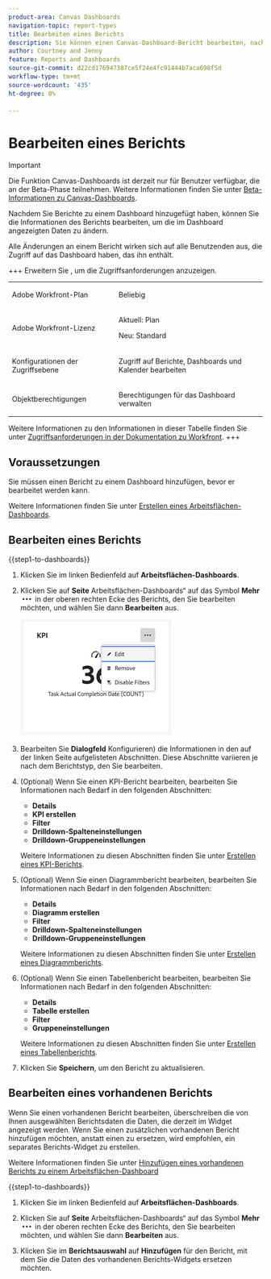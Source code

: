 ```yaml
---
product-area: Canvas Dashboards
navigation-topic: report-types
title: Bearbeiten eines Berichts
description: Sie können einen Canvas-Dashboard-Bericht bearbeiten, nachdem er erstellt wurde.
author: Courtney and Jenny
feature: Reports and Dashboards
source-git-commit: d22cd176947387ce5f24e4fc91444b7aca698f5d
workflow-type: tm+mt
source-wordcount: '435'
ht-degree: 0%

---
```


# Bearbeiten eines Berichts

>[!IMPORTANT]
>
>Die Funktion Canvas-Dashboards ist derzeit nur für Benutzer verfügbar, die an der Beta-Phase teilnehmen. Weitere Informationen finden Sie unter [Beta-Informationen zu Canvas-Dashboards](/help/quicksilver/product-announcements/betas/canvas-dashboards-beta/canvas-dashboards-beta-information.md).

Nachdem Sie Berichte zu einem Dashboard hinzugefügt haben, können Sie die Informationen des Berichts bearbeiten, um die im Dashboard angezeigten Daten zu ändern.

Alle Änderungen an einem Bericht wirken sich auf alle Benutzenden aus, die Zugriff auf das Dashboard haben, das ihn enthält.


+++ Erweitern Sie , um die Zugriffsanforderungen anzuzeigen.

<table style="table-layout:auto"> 
<col> 
</col> 
<col> 
</col> 
<tbody> 
<tr> 
   <td role="rowheader"><p>Adobe Workfront-Plan</p></td> 
   <td> 
<p>Beliebig </p> 
   </td> 
<tr> 
 <tr> 
   <td role="rowheader"><p>Adobe Workfront-Lizenz</p></td> 
   <td> 
<p>Aktuell: Plan </p> 
<p>Neu: Standard</p> 
   </td> 
   </tr> 
  </tr> 
  <tr> 
   <td role="rowheader"><p>Konfigurationen der Zugriffsebene</p></td> 
   <td><p>Zugriff auf Berichte, Dashboards und Kalender bearbeiten</p>
  </td> 
  </tr>  
        <tr> 
   <td role="rowheader"><p>Objektberechtigungen</p></td> 
   <td><p>Berechtigungen für das Dashboard verwalten</p>
  </td> 
  </tr>
</tbody> 
</table>

Weitere Informationen zu den Informationen in dieser Tabelle finden Sie unter [Zugriffsanforderungen in der Dokumentation zu Workfront](/help/quicksilver/administration-and-setup/add-users/access-levels-and-object-permissions/access-level-requirements-in-documentation.md).
+++

## Voraussetzungen

Sie müssen einen Bericht zu einem Dashboard hinzufügen, bevor er bearbeitet werden kann.

Weitere Informationen finden Sie unter [Erstellen eines Arbeitsflächen-Dashboards](/help/quicksilver/reports-and-dashboards/canvas-dashboards/create-dashboards/create-dashboards.md).

## Bearbeiten eines Berichts

{{step1-to-dashboards}}

1. Klicken Sie im linken Bedienfeld auf **Arbeitsflächen-Dashboards**.

1. Klicken Sie auf **Seite** Arbeitsflächen-Dashboards“ auf das Symbol **Mehr**![ Mehr](assets/more-icon.png) in der oberen rechten Ecke des Berichts, den Sie bearbeiten möchten, und wählen Sie dann **Bearbeiten** aus.

   ![Bearbeiten eines Berichts](assets/edit-report-box.png)

1. Bearbeiten Sie **Dialogfeld** Konfigurieren) die Informationen in den auf der linken Seite aufgelisteten Abschnitten. Diese Abschnitte variieren je nach dem Berichtstyp, den Sie bearbeiten.

1. (Optional) Wenn Sie einen KPI-Bericht bearbeiten, bearbeiten Sie Informationen nach Bedarf in den folgenden Abschnitten:

   * **Details**
   * **KPI erstellen**
   * **Filter**
   * **Drilldown-Spalteneinstellungen**
   * **Drilldown-Gruppeneinstellungen**

   Weitere Informationen zu diesen Abschnitten finden Sie unter [Erstellen eines KPI-Berichts](/help/quicksilver/reports-and-dashboards/canvas-dashboards/add-reports/build-kpi-report.md).

1. (Optional) Wenn Sie einen Diagrammbericht bearbeiten, bearbeiten Sie Informationen nach Bedarf in den folgenden Abschnitten:

   * **Details**
   * **Diagramm erstellen**
   * **Filter**
   * **Drilldown-Spalteneinstellungen**
   * **Drilldown-Gruppeneinstellungen**

   Weitere Informationen zu diesen Abschnitten finden Sie unter [Erstellen eines Diagrammberichts](/help/quicksilver/reports-and-dashboards/canvas-dashboards/add-reports/build-chart-report.md).

1. (Optional) Wenn Sie einen Tabellenbericht bearbeiten, bearbeiten Sie Informationen nach Bedarf in den folgenden Abschnitten:

   * **Details**
   * **Tabelle erstellen**
   * **Filter**
   * **Gruppeneinstellungen**

   Weitere Informationen zu diesen Abschnitten finden Sie unter [Erstellen eines Tabellenberichts](/help/quicksilver/reports-and-dashboards/canvas-dashboards/add-reports/build-table-report.md).

1. Klicken Sie **Speichern**, um den Bericht zu aktualisieren.

## Bearbeiten eines vorhandenen Berichts

Wenn Sie einen vorhandenen Bericht bearbeiten, überschreiben die von Ihnen ausgewählten Berichtsdaten die Daten, die derzeit im Widget angezeigt werden. Wenn Sie einen zusätzlichen vorhandenen Bericht hinzufügen möchten, anstatt einen zu ersetzen, wird empfohlen, ein separates Berichts-Widget zu erstellen.

Weitere Informationen finden Sie unter [Hinzufügen eines vorhandenen Berichts zu einem Arbeitsflächen-Dashboard](/help/quicksilver/reports-and-dashboards/canvas-dashboards/add-reports/add-existing-report.md)

{{step1-to-dashboards}}

1. Klicken Sie im linken Bedienfeld auf **Arbeitsflächen-Dashboards**.

1. Klicken Sie auf **Seite** Arbeitsflächen-Dashboards“ auf das Symbol **Mehr**![ Mehr](assets/more-icon.png) in der oberen rechten Ecke des Berichts, den Sie bearbeiten möchten, und wählen Sie dann **Bearbeiten** aus.

1. Klicken Sie im **Berichtsauswahl** auf **Hinzufügen** für den Bericht, mit dem Sie die Daten des vorhandenen Berichts-Widgets ersetzen möchten.